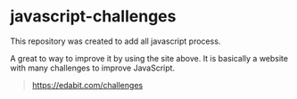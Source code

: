 # javascript-challenges

This repository was created to add all javascript process.

A great to way to improve it by using the site above.
It is basically a website with many challenges to improve JavaScript.

> https://edabit.com/challenges
